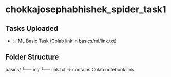 # chokkajosephabhishek_spider_task1

## Tasks Uploaded

- ✅ ML Basic Task (Colab link in basics/ml/link.txt)

## Folder Structure

basics/
└── ml/
    └── link.txt  → contains Colab notebook link
